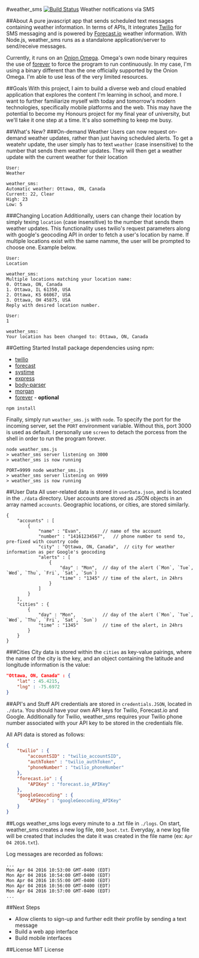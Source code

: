 #weather_sms [![Build Status](https://travis-ci.org/EvanCooper9/weather_sms.svg?branch=master)](https://travis-ci.org/EvanCooper9/weather_sms)
Weather notifications via SMS

##About
A pure javascript app that sends scheduled text messages containing weather information. In terms of APIs, It integrates [Twilio](https://www.twilio.com) for SMS messaging and is powered by [Forecast.io](http://forecast.io/) weather information. With Node.js, weather_sms runs as a standalone application/server to send/receive messages.

Currently, it runs on an [Onion Omega](https://onion.io). Omega's own node binary requires the use of [forever](https://www.npmjs.com/package/forever) to force the program to run continuously. In my case, I'm using a binary different than the one officially supported by the Onion Omega. I'm able to use less of the very limited resources.

##Goals
With this project, I aim to build a diverse web and cloud enabled application that explores the content I'm learning in school, and more. I want to further familiarize myself with today and tomorrow's modern technologies, specifically mobile platforms and the web. This may have the potential to become my Honours project for my final year of university, but we'll take it one step at a time. It's also something to keep me busy.

##What's New?
###On-demand Weather
Users can now request on-demand weather updates, rather than just having scheduled alerts. To get a weatehr update, the user simply has to text `weather` (case insensitive) to the number that sends them weather updates. They will then get a weather update with the current weather for their location
```
User:
Weather

weather_sms:
Automatic weather: Ottawa, ON, Canada
Current: 22, Clear
High: 23
Low: 5
```

###Changing Location
Additionally, users can change their location by simply texing `location` (case insensitive) to the number that sends them weather updates. This functionality uses twilio's request parameters along with google's geocoding API in order to fetch a user's location by name. If multiple locations exist with the same namme, the user will be prompted to choose one. Example below.
```
User:
Location

weather_sms:
Multiple locations matching your location name:
0. Ottawa, ON, Canada
1. Ottawa, IL 61350, USA
2. Ottawa, KS 66067, USA
3. Ottawa, OH 45875, USA
Reply with desired location number.

User:
1

weather_sms:
Your location has been changed to: Ottawa, ON, Canada
```

##Getting Started
Install package dependencies using npm:
- [twilio](https://www.npmjs.com/package/twilio)
- [forecast](https://www.npmjs.com/package/forecast)
- [systime](https://www.npmjs.com/package/systime)
- [express](https://www.npmjs.com/package/express)
- [body-parser](https://www.npmjs.com/package/body-parser)
- [morgan](https://www.npmjs.com/package/morgan)
- [forever](https://www.npmjs.com/package/forever) - **optional** 
```
npm install
```

Finally, simply run `weather_sms.js` with `node`.
To specify the port for the incoming server, set the `PORT` environment variable. Without this, port 3000 is used as default. I personally use `screen` to detach the porcess from the shell in order to run the program forever.
```
node weather_sms.js
> weather_sms server listening on 3000
> weather_sms is now running
```
```
PORT=9999 node weather_sms.js
> weather_sms server listening on 9999
> weather_sms is now running
```

##User Data
All user-related data is stored in `userData.json`, and is located in the `./data` directory. User accounts are stored as JSON objects in an array named `accounts`. Geographic locations, or cities, are stored similarly.

```
{
	"accounts" : [ 
		{
			"name" : "Evan",		// name of the account
			"number" : "14161234567",	// phone number to send to, pre-fixed with country code
			"city" : "Ottawa, ON, Canada",	// city for weather information as per Google's geocoding
			"alerts" : [
				{
					"day" : "Mon",	// day of the alert (`Mon`, `Tue`, `Wed`, `Thu`, `Fri`, `Sat`, `Sun`)
					"time" : "1345"	// time of the alert, in 24hrs
				}
			]
		}
	],
	"cities" : {
		{
			"day" : "Mon",			// day of the alert (`Mon`, `Tue`, `Wed`, `Thu`, `Fri`, `Sat`, `Sun`)
			"time" : "1345"			// time of the alert, in 24hrs
		}
	}
}
```

###Cities
City data is stored within the `cities` as key-value pairings, where the name of the city is the key, and an object containing the latitude and longitude information is the value:

```JSON
"Ottawa, ON, Canada" : {
	"lat" : 45.4215,
	"lng" : -75.6972
}
```

##API's and Stuff
API credentials are stored in `credentials.JSON`, located in `./data`. You should have your own API keys for Twilio, Forecast.io and Google. Additionally for Twilio, weather_sms requires your Twilio phone number associated with your API key to be stored in the credentials file.

All API data is stored as follows:
```JSON
{
	"twilio" : {
		"accountSID" : "twilio_accountSID",
		"authToken" : "twilio_authToken",
		"phoneNumber" : "twilio_phoneNumber"
	},
	"forecast.io" : {
		"APIKey" : "forecast.io_APIKey"
	},
	"googleGeocoding" : {
		"APIKey" : "googleGeocoding_APIKey"
	}
}
```

##Logs
weather_sms logs every minute to a .txt file in `./logs`.
On start, weather_sms creates a new log file, `000_boot.txt`. Everyday, a new log file will be created that includes the date it was created in the file name (ex: `Apr 04 2016.txt`).

Log messages are recorded as follows:
```
...
Mon Apr 04 2016 10:53:00 GMT-0400 (EDT)
Mon Apr 04 2016 10:54:00 GMT-0400 (EDT)
Mon Apr 04 2016 10:55:00 GMT-0400 (EDT)
Mon Apr 04 2016 10:56:00 GMT-0400 (EDT)
Mon Apr 04 2016 10:57:00 GMT-0400 (EDT)
...
```

##Next Steps
- Allow clients to sign-up and further edit their profile by sending a text message
- Build a web app interface
- Build mobile interfaces

##License
MIT License
